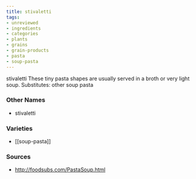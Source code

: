 ```yaml
---
title: stivaletti
tags:
- unreviewed
- ingredients
- categories
- plants
- grains
- grain-products
- pasta
- soup-pasta
---
```

stivaletti These tiny pasta shapes are usually served in a broth or very light soup. Substitutes: other soup pasta

### Other Names

* stivaletti

### Varieties

* [[soup-pasta]]

### Sources
* http://foodsubs.com/PastaSoup.html
